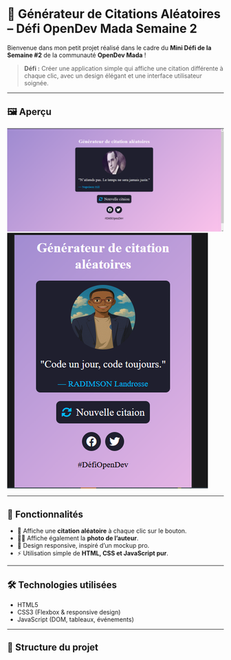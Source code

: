# 🎯 Générateur de Citations Aléatoires – Défi OpenDev Mada Semaine 2

Bienvenue dans mon petit projet réalisé dans le cadre du **Mini Défi de la Semaine #2** de la communauté **OpenDev Mada** !

> **Défi :** Créer une application simple qui affiche une citation différente à chaque clic, avec un design élégant et une interface utilisateur soignée.

---

## 🖼️ Aperçu

![Aperçu du projet](./captures/desktop.PNG)
![Aperçu du projet](./captures/mobile.PNG)

---

## 🚀 Fonctionnalités

- 💬 Affiche une **citation aléatoire** à chaque clic sur le bouton.
- 🧑‍🎨 Affiche également la **photo de l’auteur**.
- 🎨 Design responsive, inspiré d’un mockup pro.
- ⚡ Utilisation simple de **HTML, CSS et JavaScript pur**.

---

## 🛠️ Technologies utilisées

- HTML5
- CSS3 (Flexbox & responsive design)
- JavaScript (DOM, tableaux, événements)

---

## 📁 Structure du projet

